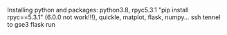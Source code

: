 Installing python and packages: python3.8, rpyc5.3.1 "pip install rpyc==5.3.1" (6.0.0 not work!!!), quickle, matplot, flask, numpy...
ssh tennel to gse3
flask run
